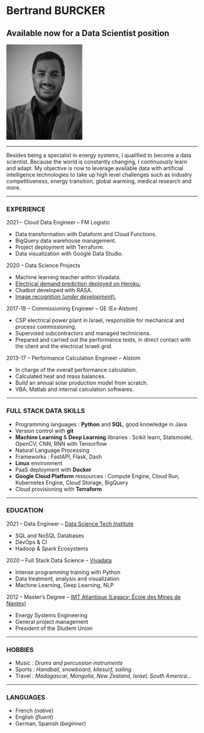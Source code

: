 # Bertrand BURCKER
## Available now for a Data Scientist position

<img src="/images/avatar.png" alt="Bertrand BURCKER" width="200"/>

<hr>

Besides being a specialist in energy systems, I qualified to become a data scientist. Because the world is constantly changing, I continuously learn and adapt. My objective is now to leverage available data with artificial intelligence technologies to take up high level challenges such as industry competitiveness, energy transition, global warming, medical research and more.

<hr>

### EXPERIENCE
2021 – Cloud Data Engineer – FM Logistic
- Data transformation with Dataform and Cloud Functions.
- BigQuery data warehouse management.
- Project deployment with Terraform.
- Data visualization with Google Data Studio.

2020 – Data Science Projects
- Machine learning teacher within Vivadata.
- [Electrical demand prediction deployed on Heroku.](https://electricityinfrance.herokuapp.com/)
- Chatbot developed with RASA.
- [Image recognition (_under development_).](https://strasbourg-pictures-2cf54jn4da-ew.a.run.app/)

2017-19 –  Commissioning Engineer – GE (Ex-Alstom)
- CSP electrical power plant in Israel, responsible for mechanical and process commissioning.
- Supervised subcontractors and managed techniciens.
- Prepared and carried out the performance tests, in direct contact with the client and the electrical Israeli grid.

2013-17 – Performance Calculation Engineer – Alstom
- In charge of the overall performance calculation.
- Calculated heat and mass balances.
- Build an annual solar production model from scratch.
- VBA, Matlab and internal calculation softwares.

<hr>

### FULL STACK DATA SKILLS

- Programming languages : **Python** and **SQL**, good knowledge in Java
- Version control with **git**
- **Machine Learning** & **Deep Learning** libraries : Scikit learn, Statsmodel, OpenCV, CNN, RNN with  Tensorflow
- Natural Language Processing
- Frameworks : FastAPI, Flask, Dash
- **Linux** environment
- PaaS deployment with **Docker**
- **Google Cloud Platform** ressources : Compute Engine, Cloud Run, Kubernetes Engine, Cloud Storage, BigQuery
- Cloud provisioning with **Terraform**

<hr>

### EDUCATION

2021 – Data Engineer – [Data Science Tech Institute](https://www.datasciencetech.institute/)

- SQL and NoSQL Databases
- DevOps & CI
- Hadoop & Spark Ecosystems

2020 – Full Stack Data Science – [Vivadata](https://vivadata.org/)
- Intense programming training with Python
- Data treatment, analysis and visualization
- Machine Learning, Deep Learning, NLP

2012 – Master’s Degree – [IMT Atlantique (Legacy: École des Mines de Nantes)](https://www.imt-atlantique.fr/fr)
- Energy Systems Engineering
- General project management
- President of the Student Union

<hr>

### HOBBIES

- Music : _Drums and percussion instruments_
- Sports : _Handball, snowboard, kitesurf, sailing_
- Travel : _Madagascar, Mongolia, New Zealand, Israel, South America..._

<hr>

### LANGUAGES
- French (_native_)
- English (_fluent_)
- German, Spanish (_beginner_)
